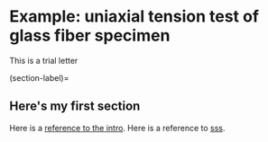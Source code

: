 # Example: uniaxial tension test of glass fiber specimen

This is a trial letter

(section-label)=
## Here's my first section

Here is a [reference to the intro](intro.md). Here is a reference to [sss](section-label).